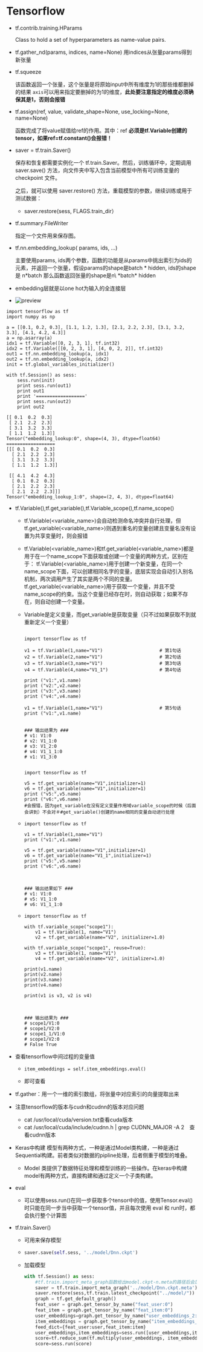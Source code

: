 # Tensorflow

- tf.contrib.training.HParams

  Class to hold a set of hyperparameters as name-value pairs.

- tf.gather_nd(params, indices, name=None)
  用indices从张量params得到新张量

- tf.squeeze

  该函数返回一个张量，这个张量是将原始input中所有维度为1的那些维都删掉的结果
  `axis`可以用来指定要删掉的为1的维度，**此处要注意指定的维度必须确保其是1，否则会报错**

- tf.assign(ref, value, validate_shape=None, use_locking=None, name=None)

  函数完成了将value赋值给ref的作用。其中：ref **必须是tf.Variable创建的tensor，如果ref=tf.constant()会报错！**

- saver = tf.train.Saver()

  保存和恢复都需要实例化一个 tf.train.Saver。然后，训练循环中，定期调用 saver.save() 方法，向文件夹中写入包含当前模型中所有可训练变量的 checkpoint 文件。

  之后，就可以使用 saver.restore() 方法，重载模型的参数，继续训练或用于测试数据：

  - saver.restore(sess, FLAGS.train_dir）

- tf.summary.FileWriter

  指定一个文件用来保存图。

- tf.nn.embedding_lookup( params, ids, …)

  主要使用params, ids两个参数，函数的功能是从params中挑出索引为ids的元素，并返回一个张量，假设params的shape是batch * hidden, ids的shape是  n*batch
  那么函数返回张量的shape是n\ *batch\* hidden

- embedding层就是以one hot为输入的全连接层

- ![preview](https://pic2.zhimg.com/v2-9de68e5c46e9ea1ea480e295b0cc0b87_r.jpg)

```
import tensorflow as tf
import numpy as np

a = [[0.1, 0.2, 0.3], [1.1, 1.2, 1.3], [2.1, 2.2, 2.3], [3.1, 3.2, 3.3], [4.1, 4.2, 4.3]]
a = np.asarray(a)
idx1 = tf.Variable([0, 2, 3, 1], tf.int32)
idx2 = tf.Variable([[0, 2, 3, 1], [4, 0, 2, 2]], tf.int32)
out1 = tf.nn.embedding_lookup(a, idx1)
out2 = tf.nn.embedding_lookup(a, idx2)
init = tf.global_variables_initializer()

with tf.Session() as sess:
    sess.run(init)
    print sess.run(out1)
    print out1
    print '=================='
    print sess.run(out2)
    print out2

[[ 0.1  0.2  0.3]
 [ 2.1  2.2  2.3]
 [ 3.1  3.2  3.3]
 [ 1.1  1.2  1.3]]
Tensor("embedding_lookup:0", shape=(4, 3), dtype=float64)
==================
[[[ 0.1  0.2  0.3]
  [ 2.1  2.2  2.3]
  [ 3.1  3.2  3.3]
  [ 1.1  1.2  1.3]]

 [[ 4.1  4.2  4.3]
  [ 0.1  0.2  0.3]
  [ 2.1  2.2  2.3]
  [ 2.1  2.2  2.3]]]
Tensor("embedding_lookup_1:0", shape=(2, 4, 3), dtype=float64)
```

- tf.Variable(),tf.get_variable(),tf.Variable_scope(),tf.name_scope()

  - tf.Variable(<variable_name>)会自动检测命名冲突并自行处理，但tf.get_variable(<variable_name>)则遇到重名的变量创建且变量名没有设置为共享变量时，则会报错

  - tf.Variable(<variable_name>)和tf.get_variable(<variable_name>)都是用于在一个name_scope下面获取或创建一个变量的两种方式，区别在于：
    tf.Variable(<variable_name>)用于创建一个新变量，在同一个name_scope下面，可以创建相同名字的变量，底层实现会自动引入别名机制，两次调用产生了其实是两个不同的变量。
    tf.get_variable(<variable_name>)用于获取一个变量，并且不受name_scope的约束。当这个变量已经存在时，则自动获取；如果不存在，则自动创建一个变量。

  - Variable是定义变量，而get_variable是获取变量（只不过如果获取不到就重新定义一个变量）

    ```
    
    import tensorflow as tf
     
    v1 = tf.Variable(1,name="V1")                     # 第1句话
    v2 = tf.Variable(2,name="V1")                     # 第2句话
    v3 = tf.Variable(3,name="V1")                     # 第3句话
    v4 = tf.Variable(4,name="V1_1")                   # 第4句话
     
    print ("v1:",v1.name)
    print ("v2:",v2.name)
    print ("v3:",v3.name)
    print ("v4:",v4.name)
     
    v1 = tf.Variable(1,name="V1")                     # 第5句话
    print ("v1:",v1.name)
     
     
    ### 输出结果为 ###
    # v1: V1:0
    # v2: V1_1:0
    # v3: V1_2:0
    # v4: V1_1_1:0
    # v1: V1_3:0
    
    
    import tensorflow as tf
     
    v5 = tf.get_variable(name="V1",initializer=1)
    v6 = tf.get_variable(name="V1",initializer=1)
    print ("v5:",v5.name)
    print ("v6:",v6.name)
    #会报错，因为get_variable在没有定义变量作用域variable_scope的时候（后面会讲到）不会对＃#get_variable()创建的name相同的变量自动进行处理
    ```

  - ```
    import tensorflow as tf
     
    v1 = tf.Variable(1,name="V1")
    print ("v1:",v1.name)
     
    v5 = tf.get_variable(name="V1",initializer=1)
    v6 = tf.get_variable(name="V1_1",initializer=1)
    print ("v5:",v5.name)
    print ("v6:",v6.name)
     
     
     
    ### 输出结果如下 ###
    # v1: V1:0
    # v5: V1_1:0
    # v6: V1_1_1:0
    ```

  - ```
    import tensorflow as tf
     
    with tf.variable_scope("scope1"):
        v1 = tf.Variable(1, name="V1")
        v2 = tf.get_variable(name="V2", initializer=1.0)
     
    with tf.variable_scope("scope1", reuse=True):
        v3 = tf.Variable(1, name="V1")
        v4 = tf.get_variable(name="V2", initializer=1.0)
     
    print(v1.name)
    print(v2.name)
    print(v3.name)
    print(v4.name)
     
    print(v1 is v3, v2 is v4)
     
     
     
    ### 输出结果为 ###
    # scope1/V1:0
    # scope1/V2:0
    # scope1_1/V1:0
    # scope1/V2:0
    # False True
    ```

- 查看tensorflow中间过程的变量值

  - ```
    item_embeddings = self.item_embeddings.eval()
    ```

  - 即可查看

- tf.gather：用一个一维的索引数组，将张量中对应索引的向量提取出来

- 注意tensorflow的版本与cudn和cudnn的版本对应问题
  - cat /usr/local/cuda/version.txt查看cuda版本
  - cat /usr/local/cuda/include/cudnn.h | grep CUDNN_MAJOR -A 2　查看cudnn版本

- Keras中构建 模型有两种方式，一种是通过Model类构建，一种是通过Sequential构建。前者类似对数据的pipline处理，后者侧重于模型的堆叠。

  - Model 类提供了数据特征处理和模型训练的一些操作。在keras中构建model有两种方式，直接构建和通过定义一个子类构建。

- eval

  - 可以使用sess.run()在同一步获取多个tensor中的值，使用Tensor.eval()时只能在同一步当中获取一个tensor值，并且每次使用 eval 和 run时，都会执行整个计算图

- tf.train.Saver()

  - 可用来保存模型

  - ```python
    saver.save(self.sess, '../model/Dnn.ckpt')
    ```

  - 加载模型

    ```python
    with tf.Session() as sess:
        #tf.train.import_meta_graph函数给出model.ckpt-n.meta的路径后会加载图结构，并返回saver对象
        saver = tf.train.import_meta_graph('../model/Dnn.ckpt.meta')
        saver.restore(sess,tf.train.latest_checkpoint("../model/"))
        graph = tf.get_default_graph()
        feat_user = graph.get_tensor_by_name("feat_user:0")
        feat_item = graph.get_tensor_by_name("feat_item:0")
        user_embeddings=graph.get_tensor_by_name("user_embeddings_2:0")
        item_embeddings = graph.get_tensor_by_name("item_embeddings_2:0")
        feed_dict={feat_user:user,feat_item:item}
        user_embeddings,item_embeddings=sess.run([user_embeddings,item_embeddings],feed_dict)
        score=tf.reduce_sum(tf.multiply(user_embeddings, item_embeddings),axis=1)
        score=sess.run(score)
    ```

    

 





